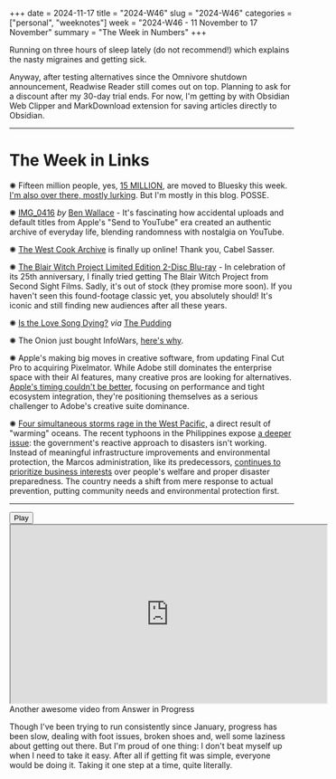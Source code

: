 +++
date = 2024-11-17
title = "2024-W46"
slug = "2024-W46"
categories = ["personal", "weeknotes"]
week = "2024-W46 - 11 November to 17 November"
summary = "The Week in Numbers"
+++

Running on three hours of sleep lately (do not recommend!) which explains the nasty migraines and getting sick.

Anyway, after testing alternatives since the Omnivore shutdown announcement, Readwise Reader still comes out on top. Planning to ask for a discount after my 30-day trial ends. For now, I'm getting by with Obsidian Web Clipper and MarkDownload extension for saving articles directly to Obsidian.

---

# The Week in Links

✺ Fifteen million people, yes, [15 MILLION](https://www.engadget.com/social-media/bluesky-surges-to-15-million-users-after-getting-a-million-sign-ups-in-one-week-224213573.html), are moved to Bluesky this week. [I'm also over there, mostly lurking](https://bsky.app/profile/krabf.com).  But I'm mostly in this blog. POSSE.

✺ [IMG_0416](https://ben-mini.github.io/2024/img-0416) *by* [Ben Wallace](https://ben-mini.github.io/) - It's fascinating how accidental uploads and default titles from Apple's "Send to YouTube" era created an authentic archive of everyday life, blending randomness with nostalgia on YouTube.

✺ [The West Cook Archive](https://wescook.art/) is finally up online! Thank you, Cabel Sasser.

✺ [The Blair Witch Project Limited Edition 2-Disc Blu-ray](https://secondsightfilms.co.uk/products/the-blair-witch-project-limited-edition-blu-ray-pre-order-available-november-11th) - In celebration of its 25th anniversary, I finally tried getting The Blair Witch Project from Second Sight Films. Sadly, it's out of stock (they promise more soon). If you haven't seen this found-footage classic yet, you absolutely should! It's iconic and still finding new audiences after all these years.

✺ [Is the Love Song Dying?](https://pudding.cool/2024/11/love-songs/) *via* [The Pudding](https://pudding.cool/)

✺ The Onion just bought InfoWars, [here's why](https://theonion.com/heres-why-i-decided-to-buy-infowars/).

✺ Apple's making big moves in creative software, from updating Final Cut Pro to acquiring Pixelmator. While Adobe still dominates the enterprise space with their AI features, many creative pros are looking for alternatives. [Apple's timing couldn't be better](https://petapixel.com/2024/11/14/apple-smells-blood-in-the-water/), focusing on performance and tight ecosystem integration, they're positioning themselves as a serious challenger to Adobe's creative suite dominance.

✺ [Four simultaneous storms rage in the West Pacific,](https://edition.cnn.com/2024/11/12/climate/philippines-storms-west-pacific-intl-hnk/index.html) a direct result of "warming" oceans. The recent typhoons in the Philippines expose [a deeper issue](https://www.ibon.org/ph-disaster-preparedness-neglected/): the government's reactive approach to disasters isn't working. Instead of meaningful infrastructure improvements and environmental protection, the Marcos administration, like its predecessors, [continues to prioritize business interests](https://www.ibon.org/bbm-admin-to-foreigners-take-our-land-please/) over people's welfare and proper disaster preparedness. The country needs a shift from mere response to actual prevention, putting community needs and environmental protection first.

---

<lite-youtube videoid="AiG_yD0Jf8Y" style="background-image: url(&quot;https://i.ytimg.com/vi/AiG_yD0Jf8Y/hqdefault.jpg&quot;);" class="lyt-activated"><button type="button" class="lty-playbtn"><span class="lyt-visually-hidden">Play</span></button><iframe width="560" height="315" title="Play" allow="accelerometer; autoplay; encrypted-media; gyroscope; picture-in-picture" allowfullscreen="" src="https://www.youtube-nocookie.com/embed/AiG_yD0Jf8Y?autoplay"></iframe></lite-youtube>
Another awesome video from Answer in Progress

Though I've been trying to run consistently since January, progress has been slow, dealing with foot issues, broken shoes and, well some laziness about getting out there. But I'm proud of one thing: I don't beat myself up when I need to take it easy. After all if getting fit was simple, everyone would be doing it. Taking it one step at a time, quite literally.
